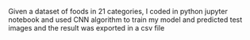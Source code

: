Given a dataset of foods in 21 categories, I coded in python jupyter notebook and used CNN algorithm to train my model and predicted test images and the result was exported in a csv file

